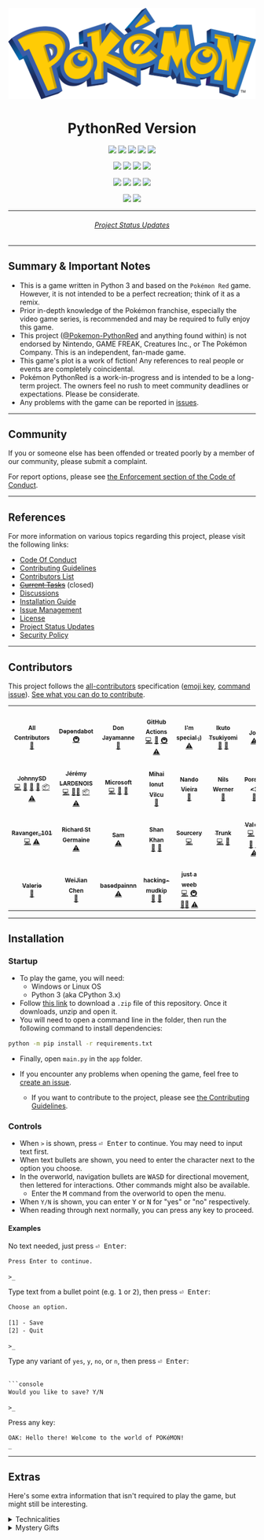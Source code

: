 <div align="center">

![Pokémon](https://raw.githubusercontent.com/Pokemon-PythonRed/%2Egithub/main/images/pokemon.png "Pokémon Logo (Read as 'Pokémon')")
<h1>PythonRed Version</h1>
<p>
  <a href="https://github.com/Pokemon-PythonRed/Pokemon-PythonRed"><img src="https://gpvc.arturio.dev/Pokemon-PythonRed"></a> <!--Views-->
  <!-- ALL-CONTRIBUTORS-BADGE:START - Do not remove or modify this section -->
<a href='#contributors'><img src='https://img.shields.io/badge/contributors-26-brightgreen'></a>
<!-- ALL-CONTRIBUTORS-BADGE:END --> <!--Contributors-->
  <a href="https://github.com/Pokemon-PythonRed/Pokemon-PythonRed/blob/master/LICENSE"><img src="https://img.shields.io/github/license/Pokemon-PythonRed/Pokemon-PythonRed?color=brightgreen"></a> <!--License-->
  <a href="https://github.com/Pokemon-PythonRed/Pokemon-PythonRed/issues"><img src="https://img.shields.io/github/issues/Pokemon-PythonRed/Pokemon-PythonRed"></a> <!--Issues-->
  <a href="https://github.com/Pokemon-PythonRed/Pokemon-PythonRed/pulls"><img src="https://img.shields.io/github/issues-pr/Pokemon-PythonRed/Pokemon-PythonRed"></a> <!--Pulls-->
</p>
<p>
  <a href="https://github.com/Pokemon-PythonRed/Pokemon-PythonRed/stargazers"><img src="https://img.shields.io/github/stars/Pokemon-PythonRed/Pokemon-PythonRed"/></a> <!--Stars-->
  <a href="https://github.com/Pokemon-PythonRed/Pokemon-PythonRed/network/members"><img src="https://img.shields.io/github/forks/Pokemon-PythonRed/Pokemon-PythonRed"></a> <!--Forks-->
  <a href="https://github.com/Pokemon-PythonRed/Pokemon-PythonRed"><img src="https://img.shields.io/github/repo-size/Pokemon-PythonRed/Pokemon-PythonRed"></a> <!--Repo Size-->
  <a href="https://github.com/Pokemon-PythonRed/Pokemon-PythonRed"><img src="https://img.shields.io/tokei/lines/github/Pokemon-PythonRed/Pokemon-PythonRed"></a> <!--Lines-->
</p>
<p>
  <a href="https://github.com/Pokemon-PythonRed/Pokemon-PythonRed/actions/workflows/main.yml"><img src="https://github.com/Pokemon-PythonRed/Pokemon-PythonRed/actions/workflows/main.yml/badge.svg?branch=master"></a> <!--Main-->
  <a href="https://github.com/Pokemon-PythonRed/Pokemon-PythonRed/actions/workflows/codeql-analysis.yml"><img src="https://github.com/Pokemon-PythonRed/Pokemon-PythonRed/actions/workflows/codeql-analysis.yml/badge.svg?branch=master"></a> <!--CodeQL-->
  <a href="https://github.com/Pokemon-PythonRed/Pokemon-PythonRed/actions/workflows/open.yml"><img src="https://github.com/Pokemon-PythonRed/Pokemon-PythonRed/actions/workflows/open.yml/badge.svg?branch=master"></a> <!--Open-->
  <a href="https://github.com/Pokemon-PythonRed/Pokemon-PythonRed/actions/workflows/close.yml"><img src="https://github.com/Pokemon-PythonRed/Pokemon-PythonRed/actions/workflows/close.yml/badge.svg?branch=master"></a> <!--Close-->
</p>
<p>
  <a href="https://github.com/Pokemon-PythonRed/Pokemon-PythonRed/tags/latest"><img src="https://shields.io/github/v/tag/Pokemon-PythonRed/Pokemon-PythonRed?sort=semver&color=inactive"></a> <!--Latest-->
  <a href="https://github.com/Pokemon-PythonRed/Pokemon-PythonRed/releases"><img src="https://shields.io/github/downloads/Pokemon-PythonRed/Pokemon-PythonRed/total?color=inactive"></a> <!--Downloads-->
</p>

---

<h6><a href="https://github.com/Pokemon-PythonRed/Pokemon-PythonRed/discussions/59">Project Status Updates</a></h6>

</div>

---

## Summary & Important Notes

- This is a game written in Python 3 and based on the `Pokémon Red` game. However, it is not intended to be a perfect recreation; think of it as a remix.
- Prior in-depth knowledge of the Pokémon franchise, especially the video game series, is recommended and may be required to fully enjoy this game.
- This project ([@Pokemon-PythonRed](https://github.com/Pokemon-PythonRed "Pokémon PythonRed Homepage") and anything found within) is not endorsed by Nintendo, GAME FREAK, Creatures Inc., or The Pokémon Company. This is an independent, fan-made game.
- This game's plot is a work of fiction! Any references to real people or events are completely coincidental.
- Pokémon PythonRed is a work-in-progress and is intended to be a long-term project. The owners feel no rush to meet community deadlines or expectations. Please be considerate.
- Any problems with the game can be reported in [issues](https://github.com/Pokemon-PythonRed/Pokemon-PythonRed/issues "Pokémon PythonRed Issues").

---

## Community

If you or someone else has been offended or treated poorly by a member of our community, please submit a complaint.

For report options, please see [the Enforcement section of the Code of Conduct](https://github.com/Pokemon-PythonRed/Pokemon-PythonRed/blob/master/CODE_OF_CONDUCT.md#enforcement).

---

## References

For more information on various topics regarding this project, please visit the following links:

- [Code Of Conduct](https://github.com/Pokemon-PythonRed/Pokemon-PythonRed/blob/master/CODE_OF_CONDUCT.md "Pokémon PythonRed Code Of Conduct")
- [Contributing Guidelines](https://github.com/Pokemon-PythonRed/Pokemon-PythonRed/blob/master/CONTRIBUTING.md "Pokémon PythonRed Contributing Guidelines")
- [Contributors List](https://github.com/Pokemon-PythonRed/Pokemon-PythonRed#contributors "Pokémon PythonRed Contributors")
- ~~[Current Tasks](https://github.com/orgs/Pokemon-PythonRed/projects/1 "Pokémon PythonRed Current Tasks")~~ (closed)
- [Discussions](https://github.com/orgs/Pokemon-PythonRed/discussions "Pokémon PythonRed Discussions")
- [Installation Guide](https://github.com/Pokemon-PythonRed/Pokemon-PythonRed#installation "Pokémon PythonRed Installation")
- [Issue Management](https://github.com/orgs/Pokemon-PythonRed/projects/2 "Pokémon PythonRed Issue Management")
- [License](https://github.com/Pokemon-PythonRed/Pokemon-PythonRed/blob/master/LICENSE "Pokémon PythonRed License")
- [Project Status Updates](https://github.com/Pokemon-PythonRed/Pokemon-PythonRed/discussions/59)
- [Security Policy](https://github.com/Pokemon-PythonRed/Pokemon-PythonRed/blob/master/SECURITY.md "Pokémon PythonRed Security Policy")

---

## Contributors

This project follows the [all-contributors](https://github.com/all-contributors/all-contributors "All-Contributors Repository") specification ([emoji key](https://allcontributors.org/docs/en/emoji-key "All-Contributors Emoji Key"), [command issue](https://github.com/Pokemon-PythonRed/Pokemon-PythonRed/issues/13 "Pokémon PythonRed All-Contributors Command Issue")). [See what you can do to contribute](https://github.com/Pokemon-PythonRed/Pokemon-PythonRed/blob/master/CONTRIBUTING.md "Pokémon PythonRed CONTRIBUTING.md").
<!--
Bot command template:
@all-contributors please add @<username> for <contributions>
-->
<!-- ALL-CONTRIBUTORS-LIST:START - Do not remove or modify this section -->
<!-- prettier-ignore-start -->
<!-- markdownlint-disable -->
<table>
  <tr>
    <td align="center"><a href="https://allcontributors.org"><img src="https://avatars.githubusercontent.com/u/46410174?v=4?s=100" width="100px;" alt=""/><br /><sub><b>All Contributors</b></sub></a><br /><a href="https://github.com/Pokemon-PythonRed/Pokemon-PythonRed/commits?author=all-contributors" title="Documentation">📖</a></td>
    <td align="center"><a href="https://github.com/features/security"><img src="https://avatars.githubusercontent.com/u/27347476?v=4?s=100" width="100px;" alt=""/><br /><sub><b>Dependabot</b></sub></a><br /><a href="#infra-dependabot" title="Infrastructure (Hosting, Build-Tools, etc)">🚇</a></td>
    <td align="center"><a href="https://github.com/DonJayamanne"><img src="https://avatars.githubusercontent.com/u/1948812?v=4?s=100" width="100px;" alt=""/><br /><sub><b>Don Jayamanne</b></sub></a><br /><a href="#tool-donjayamanne" title="Tools">🔧</a></td>
    <td align="center"><a href="https://github.com/features/actions"><img src="https://avatars.githubusercontent.com/u/44036562?v=4?s=100" width="100px;" alt=""/><br /><sub><b>GitHub Actions</b></sub></a><br /><a href="https://github.com/Pokemon-PythonRed/Pokemon-PythonRed/commits?author=actions" title="Code">💻</a> <a href="https://github.com/Pokemon-PythonRed/Pokemon-PythonRed/commits?author=actions" title="Documentation">📖</a> <a href="#infra-actions" title="Infrastructure (Hosting, Build-Tools, etc)">🚇</a> <a href="https://github.com/Pokemon-PythonRed/Pokemon-PythonRed/commits?author=actions" title="Tests">⚠️</a></td>
    <td align="center"><a href="https://github.com/valensce"><img src="https://avatars.githubusercontent.com/u/85430198?v=4?s=100" width="100px;" alt=""/><br /><sub><b>I'm special ;)</b></sub></a><br /><a href="https://github.com/Pokemon-PythonRed/Pokemon-PythonRed/commits?author=Specialist-Mathematics" title="Tests">⚠️</a></td>
    <td align="center"><a href="https://github.com/valensce"><img src="https://avatars.githubusercontent.com/u/83048878?v=4?s=100" width="100px;" alt=""/><br /><sub><b>Ikuto Tsukiyomi</b></sub></a><br /><a href="#design-Isabel-Lifu" title="Design">🎨</a> <a href="#ideas-Isabel-Lifu" title="Ideas, Planning, & Feedback">🤔</a></td>
    <td align="center"><a href="https://joeblownn.github.io"><img src="https://avatars.githubusercontent.com/u/101370883?v=4?s=100" width="100px;" alt=""/><br /><sub><b>Joe</b></sub></a><br /><a href="https://github.com/Pokemon-PythonRed/Pokemon-PythonRed/commits?author=joeblownn" title="Tests">⚠️</a></td>
  </tr>
  <tr>
    <td align="center"><a href="https://turnipguy30.github.io"><img src="https://avatars.githubusercontent.com/u/50542928?v=4?s=100" width="100px;" alt=""/><br /><sub><b>JohnnySD</b></sub></a><br /><a href="https://github.com/Pokemon-PythonRed/Pokemon-PythonRed/commits?author=TurnipGuy30" title="Code">💻</a> <a href="#data-TurnipGuy30" title="Data">🔣</a> <a href="#ideas-TurnipGuy30" title="Ideas, Planning, & Feedback">🤔</a> <a href="#maintenance-TurnipGuy30" title="Maintenance">🚧</a> <a href="#platform-TurnipGuy30" title="Packaging/porting to new platform">📦</a> <a href="https://github.com/Pokemon-PythonRed/Pokemon-PythonRed/commits?author=TurnipGuy30" title="Tests">⚠️</a></td>
    <td align="center"><a href="https://github.com/JeremyLARDENOIS"><img src="https://avatars.githubusercontent.com/u/37746231?v=4?s=100" width="100px;" alt=""/><br /><sub><b>Jérémy LARDENOIS</b></sub></a><br /><a href="https://github.com/Pokemon-PythonRed/Pokemon-PythonRed/commits?author=jeremyLARDENOIS" title="Code">💻</a> <a href="#mentoring-jeremyLARDENOIS" title="Mentoring">🧑‍🏫</a> <a href="#platform-jeremyLARDENOIS" title="Packaging/porting to new platform">📦</a> <a href="https://github.com/Pokemon-PythonRed/Pokemon-PythonRed/commits?author=jeremyLARDENOIS" title="Tests">⚠️</a></td>
    <td align="center"><a href="https://opensource.microsoft.com"><img src="https://avatars.githubusercontent.com/u/6154722?v=4?s=100" width="100px;" alt=""/><br /><sub><b>Microsoft</b></sub></a><br /><a href="https://github.com/Pokemon-PythonRed/Pokemon-PythonRed/commits?author=microsoft" title="Code">💻</a> <a href="#plugin-microsoft" title="Plugin/utility libraries">🔌</a> <a href="#tool-microsoft" title="Tools">🔧</a></td>
    <td align="center"><a href="https://github.com/ionutvmi"><img src="https://avatars.githubusercontent.com/u/3531898?v=4?s=100" width="100px;" alt=""/><br /><sub><b>Mihai Ionut Vilcu</b></sub></a><br /><a href="#tool-ionutvmi" title="Tools">🔧</a></td>
    <td align="center"><a href="https://nandovieira.com"><img src="https://avatars.githubusercontent.com/u/3009?v=4?s=100" width="100px;" alt=""/><br /><sub><b>Nando Vieira</b></sub></a><br /><a href="#tool-fnando" title="Tools">🔧</a></td>
    <td align="center"><a href="https://github.com/NilsJPWerner"><img src="https://avatars.githubusercontent.com/u/10968348?v=4?s=100" width="100px;" alt=""/><br /><sub><b>Nils Werner</b></sub></a><br /><a href="#tool-nilsjpwerner" title="Tools">🔧</a></td>
    <td align="center"><a href="https://discord.com/invite/xzsAKZVfxP"><img src="https://avatars.githubusercontent.com/u/87019852?v=4?s=100" width="100px;" alt=""/><br /><sub><b>Porsce <3</b></sub></a><br /><a href="#design-Porsce" title="Design">🎨</a></td>
  </tr>
  <tr>
    <td align="center"><a href="https://ravanger101.github.io/Dragon_Realms_Website/"><img src="https://avatars.githubusercontent.com/u/86346730?v=4?s=100" width="100px;" alt=""/><br /><sub><b>Ravanger_101</b></sub></a><br /><a href="https://github.com/Pokemon-PythonRed/Pokemon-PythonRed/commits?author=Ravanger101" title="Code">💻</a> <a href="https://github.com/Pokemon-PythonRed/Pokemon-PythonRed/commits?author=Ravanger101" title="Tests">⚠️</a></td>
    <td align="center"><a href="https://www.linkedin.com/in/richard-st-germaine-a62642182/"><img src="https://avatars.githubusercontent.com/u/97212886?v=4?s=100" width="100px;" alt=""/><br /><sub><b>Richard St Germaine</b></sub></a><br /><a href="https://github.com/Pokemon-PythonRed/Pokemon-PythonRed/commits?author=stger040" title="Tests">⚠️</a></td>
    <td align="center"><a href="https://github.com/MuLKy-bot"><img src="https://avatars.githubusercontent.com/u/84059778?v=4?s=100" width="100px;" alt=""/><br /><sub><b>Sam</b></sub></a><br /><a href="https://github.com/Pokemon-PythonRed/Pokemon-PythonRed/commits?author=MuLKy-bot" title="Tests">⚠️</a></td>
    <td align="center"><a href="http://shanalikhan.github.io"><img src="https://avatars.githubusercontent.com/u/8774556?v=4?s=100" width="100px;" alt=""/><br /><sub><b>Shan Khan</b></sub></a><br /><a href="#plugin-shanalikhan" title="Plugin/utility libraries">🔌</a> <a href="#tool-shanalikhan" title="Tools">🔧</a></td>
    <td align="center"><a href="https://sourcery.ai"><img src="https://avatars.githubusercontent.com/u/36609879?v=4?s=100" width="100px;" alt=""/><br /><sub><b>Sourcery</b></sub></a><br /><a href="https://github.com/Pokemon-PythonRed/Pokemon-PythonRed/commits?author=sourcery-ai" title="Code">💻</a></td>
    <td align="center"><a href="https://trunk.io"><img src="https://avatars.githubusercontent.com/u/74779146?v=4?s=100" width="100px;" alt=""/><br /><sub><b>Trunk</b></sub></a><br /><a href="https://github.com/Pokemon-PythonRed/Pokemon-PythonRed/commits?author=trunk-io" title="Code">💻</a> <a href="#tool-trunk-io" title="Tools">🔧</a></td>
    <td align="center"><a href="https://discord.gg/xzsAKZVfxP"><img src="https://avatars.githubusercontent.com/u/79883837?v=4?s=100" width="100px;" alt=""/><br /><sub><b>Val=fλ</b></sub></a><br /><a href="https://github.com/Pokemon-PythonRed/Pokemon-PythonRed/commits?author=Valensce" title="Code">💻</a> <a href="#design-Valensce" title="Design">🎨</a> <a href="#ideas-Valensce" title="Ideas, Planning, & Feedback">🤔</a> <a href="#maintenance-Valensce" title="Maintenance">🚧</a> <a href="https://github.com/Pokemon-PythonRed/Pokemon-PythonRed/commits?author=Valensce" title="Tests">⚠️</a></td>
  </tr>
  <tr>
    <td align="center"><a href="https://www.youtube.com/channel/UCkmpUFuS0qBFD1I37o4yA3w"><img src="https://avatars.githubusercontent.com/u/86031610?v=4?s=100" width="100px;" alt=""/><br /><sub><b>Valerie</b></sub></a><br /><a href="#design-Valerimatical" title="Design">🎨</a></td>
    <td align="center"><a href="https://github.com/cweijan"><img src="https://avatars.githubusercontent.com/u/27798227?v=4?s=100" width="100px;" alt=""/><br /><sub><b>WeiJian Chen </b></sub></a><br /><a href="#plugin-cweijan" title="Plugin/utility libraries">🔌</a></td>
    <td align="center"><a href="https://github.com/basedpainnn"><img src="https://avatars.githubusercontent.com/u/93128221?v=4?s=100" width="100px;" alt=""/><br /><sub><b>basedpainnn</b></sub></a><br /><a href="https://github.com/Pokemon-PythonRed/Pokemon-PythonRed/commits?author=basedpainnn" title="Tests">⚠️</a></td>
    <td align="center"><a href="https://apple.com/"><img src="https://avatars.githubusercontent.com/u/81336967?v=4?s=100" width="100px;" alt=""/><br /><sub><b>hacking-mudkip</b></sub></a><br /><a href="#data-hacking-mudkip" title="Data">🔣</a> <a href="#ideas-hacking-mudkip" title="Ideas, Planning, & Feedback">🤔</a></td>
    <td align="center"><a href="http://jbloves27.repl.co"><img src="https://avatars.githubusercontent.com/u/76911308?v=4?s=100" width="100px;" alt=""/><br /><sub><b>just a weeb</b></sub></a><br /><a href="https://github.com/Pokemon-PythonRed/Pokemon-PythonRed/commits?author=JBYT27" title="Code">💻</a> <a href="#infra-JBYT27" title="Infrastructure (Hosting, Build-Tools, etc)">🚇</a> <a href="#mentoring-JBYT27" title="Mentoring">🧑‍🏫</a> <a href="https://github.com/Pokemon-PythonRed/Pokemon-PythonRed/commits?author=JBYT27" title="Tests">⚠️</a></td>
  </tr>
</table>

<!-- markdownlint-restore -->
<!-- prettier-ignore-end -->

<!-- ALL-CONTRIBUTORS-LIST:END -->

---

## Installation

### Startup

- To play the game, you will need:
  - Windows or Linux OS
  - Python 3 (aka CPython 3.x)
- Follow [this link](https://github.com/Pokemon-PythonRed/Pokemon-PythonRed/archive/refs/heads/master.zip) to download a `.zip` file of this repository. Once it downloads, unzip and open it.
- You will need to open a command line in the folder, then run the following command to install dependencies:

```sh
python -m pip install -r requirements.txt
```

- Finally, open `main.py` in the `app` folder.

- If you encounter any problems when opening the game, feel free to [create an issue](https://github.com/Pokemon-PythonRed/Pokemon-PythonRed/issues/new "Pokémon PythonRed Issues").

  - If you want to contribute to the project, please see [the Contributing Guidelines](https://github.com/Pokemon-PythonRed/Pokemon-PythonRed/blob/master/CONTRIBUTING.md).

### Controls

- When `>` is shown, press <kbd>⏎ Enter</kbd> to continue. You may need to input text first.
- When text bullets are shown, you need to enter the character next to the option you choose.
- In the overworld, navigation bullets are <kbd>WASD</kbd> for directional movement, then lettered for interactions. Other commands might also be available.
  - Enter the <kbd>M</kbd> command from the overworld to open the menu.
- When `Y/N` is shown, you can enter <kbd>Y</kbd> or <kbd>N</kbd> for "yes" or "no" respectively.
- When reading through next normally, you can press any key to proceed.

#### Examples

No text needed, just press <kbd>⏎ Enter</kbd>:

```console
Press Enter to continue.

>_
```

Type text from a bullet point (e.g. <kbd>1</kbd> or <kbd>2</kbd>), then press <kbd>⏎ Enter</kbd>:

```console
Choose an option.

[1] - Save
[2] - Quit

>_
```

Type any variant of `yes`, `y`, `no`, or `n`, then press <kbd>⏎ Enter</kbd>:

```console

```console
Would you like to save? Y/N

>_
```

Press any key:

```console
OAK: Hello there! Welcome to the world of POKéMON!
_
```

---

## Extras

Here's some extra information that isn't required to play the game, but might still be interesting.

<details><summary>Technicalities</summary>

---

### Technicalities

Since this is a Python game, some elements will have to be changed from the original version. Here are some examples of challenging changes.

#### Save data and saving

The game has to keep track of the many variables that make up a Save File. These include:

- Trainer info
- Party / Box info
- If a place has been visited, for Fly locations (each city separately)
- If cutscenes have been triggered
- Event flags
- Pokédex
- Game mechanic settings for accessibility

These are stored in a Python `dictionary` variable, which is then saved to the external file `save.json` via Python's `json` module.

#### Game data

Not to be confused with save data, game data is composed of the numbers and calculations that the game uses. These include:

- Pokémon info
- Trainer battle info
- Save file templates

Large sets of data may be stored as `.json` files in the project folder. This is done to keep the program files concise. These files may be added, removed, or changed at any time.

Save file templates contain all the things the game must keep track of between sessions. On each save or load, the player's file is automatically updated with the latest data, in case an update was performed. This means that when the game is updated, the player can copy their `save.json` file into the new version, and the save file will automatically be updated with the latest data.

#### Menus

Pokémon Red is full of menus that look like the following:

```
Would you like to save your progress?
> Save
  Don't Save
```

This has been changed to be more suitable for a text-adventure game:

```console
Would you like to save your progress? Y/N

>_
```

This is done with code similar to the following:

```python
import json
save = {
  # Save Data
}
print('Would you like to save your progress? Y/N')
  saveOption = ' '
  while saveOption.lower()[0] not in ['y', 'n']:
    saveOption = input('>') + ' '
  if saveOption.lower()[0] in ['y']:
    open('save.json', 'w').write(json.dumps(save))
    print('Game saved successfully!')
```

#### Save management

The user can use multiple save files by moving or backing up their `save.json` file to a different directory on their device. This has been implemented in the interest of user-friendliness and safety. Save files can easily be backed up, reset, or shared.

---

</details>

<details><summary>Mystery Gifts</summary>

---

### Mystery Gifts

Pokémon games use Mystery Gifts to bring communities together and incentivise players to take part in events, and Pokémon PythonRed is no different. Codes can be given out in planned giveaway events to specific people, left online to be found by anyone, or even given in-person to specific people. Most of them are online, so you should try looking in places [@TurnipGuy30](https://github.com/TurnipGuy30) has been.

#### Technical information

As of the time of writing, Mystery Gifts have not yet been implemented into the game. The base game will have to be completed first. For now, keep track of any codes you find.

#### Formatting

Pokémon PythonRed Mystery Gift codes are easy to identify because they will always be given in the following format:

```
Pokémon PythonRed Mystery Gift #20: "POKEMONPYTHONRED"
```

(Yes, this is a valid code. Consider it a free trial. You're welcome.)

#### Possible rewards

Redeemed codes will reward a player with in-game items or Pokémon.

#### Recipient responsibilities

Any person or group who finds or receives a code has no responsibility to keep it to themselves unless otherwise stated by the giver of the code.

#### Summary

Mystery Gifts are meant to unite the community and provide a fun way to interact with the game.

---

</details>
